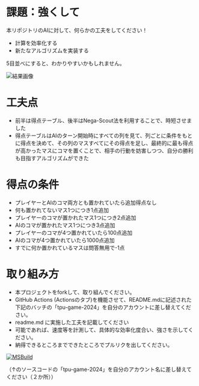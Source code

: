 # 課題：強くして
本リポジトリのAIに対して、何らかの工夫をしてください！

* 計算を効率化する
* 新たなアルゴリズムを実装する

5目並べにすると、わかりやすいかもしれません。

![結果画像](image.png)

# 工夫点

* 前半は得点テーブル、後半はNega-Scout法を利用することで、時短させました
* 得点テーブルはAIのターン開始時にすべての列を見て、列ごとに条件をもとに得点を決めて、その列のマスすべてにその得点を足し、最終的に最も得点が高かったマスにコマを置くことで、相手の行動を妨害しつつ、自分の勝利も目指すアルゴリズムができた
# 得点の条件

* プレイヤーとAIのコマ両方とも置かれていたら追加得点なし
* 何も置かれてないマス1つにつき1点追加
* プレイヤーのコマが置かれたマス1つにつき2点追加
* AIのコマが置かれたマス1つにつき3点追加
* プレイヤーのコマが4つ置かれていたら100点追加
* AIのコマが4つ置かれていたら1000点追加
* すでに何か置かれているマスは問答無用で-1点

# 取り組み方
* 本プロジェクトをforkして、取り組んでください。
* GitHub Actions (Actionsのタブ)を機能させて、README.mdに記述された下記のバッチの「tpu-game-2024」を自分のアカウントに差し替えてください。
* readme.md に実施した工夫を記載してください
* 可能であれば、速度等を計測して、具体的な効率化度合い、強さを示してください。
* 納得できるところまでできたところでプルリクを出してください。

[![MSBuild](https://github.com/Mocha0924/tick-tack-toe/actions/workflows/msbuild.yml/badge.svg)](https://github.com/Mocha0924/tick-tack-toe/actions/workflows/msbuild.yml)

（↑のソースコードの「tpu-game-2024」を自分のアカウント名に差し替えてください（２か所））
